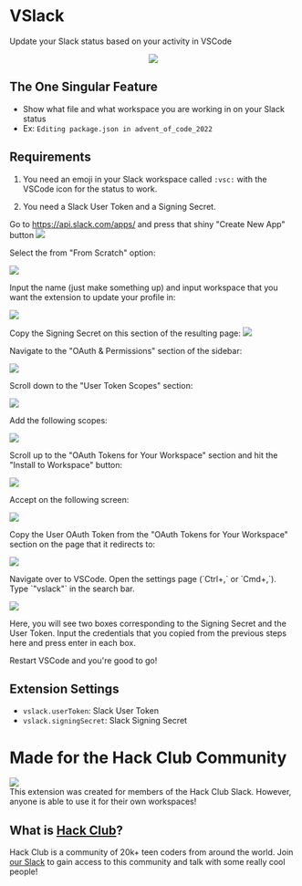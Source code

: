 # VSlack

Update your Slack status based on your activity in VSCode

<p align="center">
<img src="https://cloud-otr2sd9a1-hack-club-bot.vercel.app/0image.png" /></p>

## The One Singular Feature

- Show what file and what workspace you are working in on your Slack status
- Ex: `Editing package.json in advent_of_code_2022` 

## Requirements

1. You need an emoji in your Slack workspace called `:vsc:` with the VSCode icon for the status to work.

2. You need a Slack User Token and a Signing Secret.

Go to https://api.slack.com/apps/ and press that shiny "Create New App" button
<img src="https://cloud-izu52zfib-hack-club-bot.vercel.app/0image.png"/>

<p>Select the from "From Scratch" option:</p>
<img src="https://cloud-fwxcwxvaq-hack-club-bot.vercel.app/0image.png"/>


<p>Input the name (just make something up) and input workspace that you want the extension to update your profile in:</p>

![](https://cloud-fwxcwxvaq-hack-club-bot.vercel.app/1image.png)

Copy the Signing Secret on this section of the resulting page:
![](https://cloud-fwxcwxvaq-hack-club-bot.vercel.app/2image.png)

<p>Navigate to the "OAuth & Permissions" section of the sidebar:</p>

![](https://cloud-fwxcwxvaq-hack-club-bot.vercel.app/3image.png)

<p>Scroll down to the "User Token Scopes" section:</p>

![](https://cloud-fwxcwxvaq-hack-club-bot.vercel.app/4image.png)

<p>Add the following scopes:</p>

![](https://cloud-fwxcwxvaq-hack-club-bot.vercel.app/5image.png)

<p>Scroll up to the "OAuth Tokens for Your Workspace" section and hit the "Install to Workspace" button:</p>

![](https://cloud-fwxcwxvaq-hack-club-bot.vercel.app/6image.png)

<p>Accept on the following screen:</p>

![](https://cloud-fwxcwxvaq-hack-club-bot.vercel.app/7image.png)

<p>Copy the User OAuth Token from the "OAuth Tokens for Your Workspace" section on the page that it redirects to:</p>

![](https://cloud-fwxcwxvaq-hack-club-bot.vercel.app/8image.png)


<p>Navigate over to VSCode. Open the settings page (`Ctrl+,` or `Cmd+,`). Type `"vslack"` in the search bar.</p>

![](https://cloud-mpx2npspn-hack-club-bot.vercel.app/0image.png)

Here, you will see two boxes corresponding to the Signing Secret and the User Token. Input the credentials that you copied from the previous steps here and press enter in each box.

Restart VSCode and you're good to go!

## Extension Settings

* `vslack.userToken`: Slack User Token
* `vslack.signingSecret`: Slack Signing Secret

# Made for the Hack Club Community

<img src="https://assets.hackclub.com/flag-standalone.png" align="center"/>

<br>
This extension was created for members of the Hack Club Slack. However, anyone is able to use it for their own workspaces!

## What is [Hack Club](https://hackclub.com)? 
Hack Club is a community of 20k+ teen coders from around the world. Join [our Slack](https://hackclub.com/slack/) to gain access to this community and talk with some really cool people!